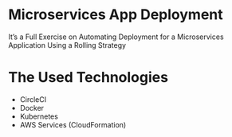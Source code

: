 # Microservices App Deployment
It’s a Full Exercise on Automating Deployment for a Microservices Application Using a Rolling Strategy

# The Used Technologies
* CircleCI
* Docker
* Kubernetes
* AWS Services (CloudFormation)
